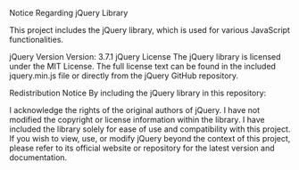 Notice Regarding jQuery Library

This project includes the jQuery library, which is used for various JavaScript functionalities.

jQuery Version
Version: 3.7.1
jQuery License
The jQuery library is licensed under the MIT License. The full license text can be found in the included jquery.min.js file or directly from the jQuery GitHub repository.

Redistribution Notice
By including the jQuery library in this repository:

I acknowledge the rights of the original authors of jQuery.
I have not modified the copyright or license information within the library.
I have included the library solely for ease of use and compatibility with this project.
If you wish to view, use, or modify jQuery beyond the context of this project, please refer to its official website or repository for the latest version and documentation.
